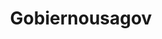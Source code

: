 ---
# This topic lives at
# https://digital.gov/topics/gobiernousagov

# Topic Title
title: "Gobiernousagov"

# description — keep it short and clear
# summary: ""

# Weight
weight: 1

# For more information on managing topics,
# see https://github.com/GSA/digitalgov.gov/wiki/topics
---